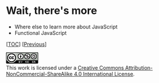# Wait, there's more

-   Where else to learn more about JavaScript
-   Functional JavaScript

[[TOC](README.md "Table of Contents")]
[[Previous](fp.md "Let's get functional")]

![CC BY-NC-SA 4.0](image/cc.png "CC BY-NC-SA 4.0") \
This work is licensed under a [Creative Commons Attribution-NonCommercial-ShareAlike 4.0 International License](https://creativecommons.org/licenses/by-nc-sa/4.0/legalcode).
